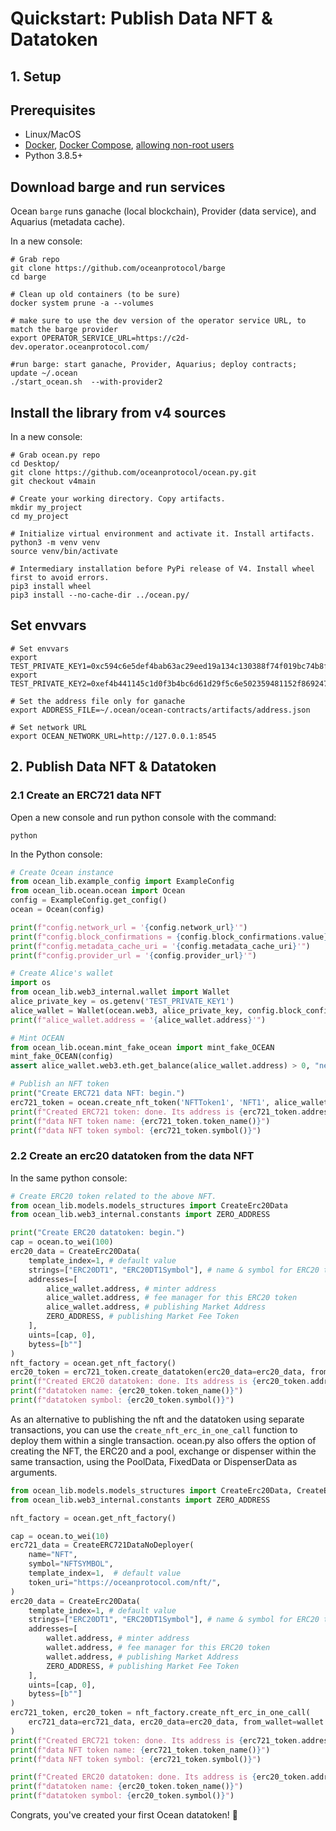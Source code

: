 <!--
Copyright 2022 Ocean Protocol Foundation
SPDX-License-Identifier: Apache-2.0
-->

# Quickstart: Publish Data NFT & Datatoken

## 1. Setup
## Prerequisites

-   Linux/MacOS
-   [Docker](https://docs.docker.com/engine/install/), [Docker Compose](https://docs.docker.com/compose/install/), [allowing non-root users](https://www.thegeekdiary.com/run-docker-as-a-non-root-user/)
-   Python 3.8.5+

## Download barge and run services

Ocean `barge` runs ganache (local blockchain), Provider (data service), and Aquarius (metadata cache).

In a new console:

```console
# Grab repo
git clone https://github.com/oceanprotocol/barge
cd barge

# Clean up old containers (to be sure)
docker system prune -a --volumes

# make sure to use the dev version of the operator service URL, to match the barge provider
export OPERATOR_SERVICE_URL=https://c2d-dev.operator.oceanprotocol.com/

#run barge: start ganache, Provider, Aquarius; deploy contracts; update ~/.ocean
./start_ocean.sh  --with-provider2
```

## Install the library from v4 sources

In a new console:

```console
# Grab ocean.py repo
cd Desktop/
git clone https://github.com/oceanprotocol/ocean.py.git
git checkout v4main

# Create your working directory. Copy artifacts.
mkdir my_project
cd my_project

# Initialize virtual environment and activate it. Install artifacts.
python3 -m venv venv
source venv/bin/activate

# Intermediary installation before PyPi release of V4. Install wheel first to avoid errors.
pip3 install wheel
pip3 install --no-cache-dir ../ocean.py/
```

## Set envvars
```console
# Set envvars
export TEST_PRIVATE_KEY1=0xc594c6e5def4bab63ac29eed19a134c130388f74f019bc74b8f4389df2837a58
export TEST_PRIVATE_KEY2=0xef4b441145c1d0f3b4bc6d61d29f5c6e502359481152f869247c7a4244d45209

# Set the address file only for ganache
export ADDRESS_FILE=~/.ocean/ocean-contracts/artifacts/address.json

# Set network URL
export OCEAN_NETWORK_URL=http://127.0.0.1:8545
```

## 2. Publish Data NFT & Datatoken

### 2.1 Create an ERC721 data NFT

Open a new console and run python console with the command:
```console
python
```

In the Python console:

```python
# Create Ocean instance
from ocean_lib.example_config import ExampleConfig
from ocean_lib.ocean.ocean import Ocean
config = ExampleConfig.get_config()
ocean = Ocean(config)

print(f"config.network_url = '{config.network_url}'")
print(f"config.block_confirmations = {config.block_confirmations.value}")
print(f"config.metadata_cache_uri = '{config.metadata_cache_uri}'")
print(f"config.provider_url = '{config.provider_url}'")

# Create Alice's wallet
import os
from ocean_lib.web3_internal.wallet import Wallet
alice_private_key = os.getenv('TEST_PRIVATE_KEY1')
alice_wallet = Wallet(ocean.web3, alice_private_key, config.block_confirmations, config.transaction_timeout)
print(f"alice_wallet.address = '{alice_wallet.address}'")

# Mint OCEAN
from ocean_lib.ocean.mint_fake_ocean import mint_fake_OCEAN
mint_fake_OCEAN(config)
assert alice_wallet.web3.eth.get_balance(alice_wallet.address) > 0, "need ETH"

# Publish an NFT token
print("Create ERC721 data NFT: begin.")
erc721_token = ocean.create_nft_token('NFTToken1', 'NFT1', alice_wallet)
print(f"Created ERC721 token: done. Its address is {erc721_token.address}")
print(f"data NFT token name: {erc721_token.token_name()}")
print(f"data NFT token symbol: {erc721_token.symbol()}")
```

### 2.2 Create an erc20 datatoken from the data NFT

In the same python console:
```python
# Create ERC20 token related to the above NFT.
from ocean_lib.models.models_structures import CreateErc20Data
from ocean_lib.web3_internal.constants import ZERO_ADDRESS

print("Create ERC20 datatoken: begin.")
cap = ocean.to_wei(100)
erc20_data = CreateErc20Data(
    template_index=1, # default value
    strings=["ERC20DT1", "ERC20DT1Symbol"], # name & symbol for ERC20 token
    addresses=[
        alice_wallet.address, # minter address
        alice_wallet.address, # fee manager for this ERC20 token
        alice_wallet.address, # publishing Market Address
        ZERO_ADDRESS, # publishing Market Fee Token
    ],
    uints=[cap, 0],
    bytess=[b""]
)
nft_factory = ocean.get_nft_factory()
erc20_token = erc721_token.create_datatoken(erc20_data=erc20_data, from_wallet=alice_wallet)
print(f"Created ERC20 datatoken: done. Its address is {erc20_token.address}")
print(f"datatoken name: {erc20_token.token_name()}")
print(f"datatoken symbol: {erc20_token.symbol()}")
```

As an alternative to publishing the nft and the datatoken using separate transactions,
you can use the `create_nft_erc_in_one_call` function to deploy them within a single
transaction. ocean.py also offers the option of creating the NFT, the ERC20 and a pool, exchange or
dispenser within the same transaction, using the PoolData, FixedData or DispenserData
as arguments.

```python
from ocean_lib.models.models_structures import CreateErc20Data, CreateERC721DataNoDeployer
from ocean_lib.web3_internal.constants import ZERO_ADDRESS

nft_factory = ocean.get_nft_factory()

cap = ocean.to_wei(10)
erc721_data = CreateERC721DataNoDeployer(
    name="NFT",
    symbol="NFTSYMBOL",
    template_index=1,  # default value
    token_uri="https://oceanprotocol.com/nft/",
)
erc20_data = CreateErc20Data(
    template_index=1, # default value
    strings=["ERC20DT1", "ERC20DT1Symbol"], # name & symbol for ERC20 token
    addresses=[
        wallet.address, # minter address
        wallet.address, # fee manager for this ERC20 token
        wallet.address, # publishing Market Address
        ZERO_ADDRESS, # publishing Market Fee Token
    ],
    uints=[cap, 0],
    bytess=[b""]
)
erc721_token, erc20_token = nft_factory.create_nft_erc_in_one_call(
    erc721_data=erc721_data, erc20_data=erc20_data, from_wallet=wallet
)
print(f"Created ERC721 token: done. Its address is {erc721_token.address}")
print(f"data NFT token name: {erc721_token.token_name()}")
print(f"data NFT token symbol: {erc721_token.symbol()}")

print(f"Created ERC20 datatoken: done. Its address is {erc20_token.address}")
print(f"datatoken name: {erc20_token.token_name()}")
print(f"datatoken symbol: {erc20_token.symbol()}")
```


Congrats, you've created your first Ocean datatoken! 🐋
